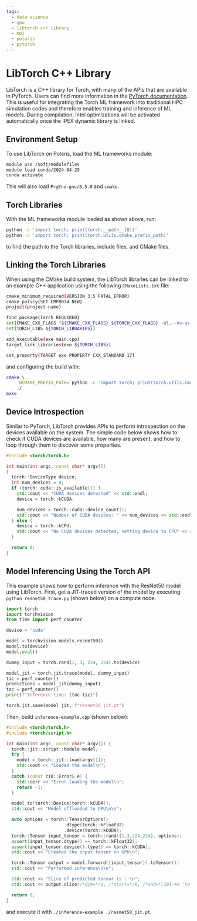 ```yaml
---
tags:
  - data science
  - gpu
  - libtorch c++ library
  - mpi
  - polaris
  - pytorch
---
```


# LibTorch C++ Library

LibTorch is a C++ library for Torch, with many of the APIs that are available in PyTorch. Users can find more information in the [PyTorch documentation](https://pytorch.org/cppdocs/installing.html). This is useful for integrating the Torch ML framework into traditional HPC simulation codes and therefore enables training and inference of ML models. During compilation, Intel optimizations will be activated automatically once the IPEX dynamic library is linked.

## Environment Setup

To use LibTorch on Polaris, load the ML frameworks module:
```bash
module use /soft/modulefiles
module load conda/2024-04-29
conda activate
```
This will also load `PrgEnv-gnu/8.5.0` and `cmake`.

## Torch Libraries

With the ML frameworks module loaded as shown above, run:
```bash
python -c 'import torch; print(torch.__path__[0])'
python -c 'import torch; print(torch.utils.cmake_prefix_path)'
```
to find the path to the Torch libraries, include files, and CMake files.

## Linking the Torch Libraries

When using the CMake build system, the LibTorch libraries can be linked to an example C++ application using the following `CMakeLists.txt` file:
```bash
cmake_minimum_required(VERSION 3.5 FATAL_ERROR)
cmake_policy(SET CMP0074 NEW)
project(project-name)

find_package(Torch REQUIRED)
set(CMAKE_CXX_FLAGS "${CMAKE_CXX_FLAGS} ${TORCH_CXX_FLAGS} -Wl,--no-as-needed")
set(TORCH_LIBS ${TORCH_LIBRARIES})

add_executable(exe main.cpp)
target_link_libraries(exe ${TORCH_LIBS})

set_property(TARGET exe PROPERTY CXX_STANDARD 17)
```

and configuring the build with:
```bash
cmake \
    -DCMAKE_PREFIX_PATH=`python -c 'import torch; print(torch.utils.cmake_prefix_path)'` \
    ./
make
```

## Device Introspection

Similar to PyTorch, LibTorch provides APIs to perform introspection on the devices available on the system. The simple code below shows how to check if CUDA devices are available, how many are present, and how to loop through them to discover some properties.

```c++
#include <torch/torch.h>

int main(int argc, const char* argv[])
{
  torch::DeviceType device;
  int num_devices = 0;
  if (torch::cuda::is_available()) {
    std::cout << "CUDA devices detected" << std::endl;
    device = torch::kCUDA;

    num_devices = torch::cuda::device_count();
    std::cout << "Number of CUDA devices: " << num_devices << std::endl;
  } else {
    device = torch::kCPU;
    std::cout << "No CUDA devices detected, setting device to CPU" << std::endl;
  }

  return 0;
}
```

## Model Inferencing Using the Torch API 

This example shows how to perform inference with the ResNet50 model using LibTorch. First, get a JIT-traced version of the model by executing `python resnet50_trace.py` (shown below) on a compute node.
```python
import torch
import torchvision
from time import perf_counter

device = 'cuda'

model = torchvision.models.resnet50()
model.to(device)
model.eval()

dummy_input = torch.rand(1, 3, 224, 224).to(device)

model_jit = torch.jit.trace(model, dummy_input)
tic = perf_counter()
predictions = model_jit(dummy_input)
toc = perf_counter()
print(f"Inference time: {toc-tic}")

torch.jit.save(model_jit, f"resnet50_jit.pt")
```

Then, build `inference-example.cpp` (shown below):
```c++
#include <torch/torch.h>
#include <torch/script.h>

int main(int argc, const char* argv[]) {
  torch::jit::script::Module model;
  try {
    model = torch::jit::load(argv[1]);
    std::cout << "Loaded the model\n";
  }
  catch (const c10::Error& e) {
    std::cerr << "Error loading the model\n";
    return -1;
  }

  model.to(torch::Device(torch::kCUDA));
  std::cout << "Model offloaded to GPU\n\n";

  auto options = torch::TensorOptions()
                      .dtype(torch::kFloat32)
                      .device(torch::kCUDA);
  torch::Tensor input_tensor = torch::rand({1,3,224,224}, options);
  assert(input_tensor.dtype() == torch::kFloat32);
  assert(input_tensor.device().type() == torch::kCUDA);
  std::cout << "Created the input tensor on GPU\n";

  torch::Tensor output = model.forward({input_tensor}).toTensor();
  std::cout << "Performed inference\n\n";

  std::cout << "Slice of predicted tensor is : \n";
  std::cout << output.slice(/*dim=*/1, /*start=*/0, /*end=*/10) << '\n';

  return 0;
}
```

and execute it with `./inference-example ./resnet50_jit.pt`.